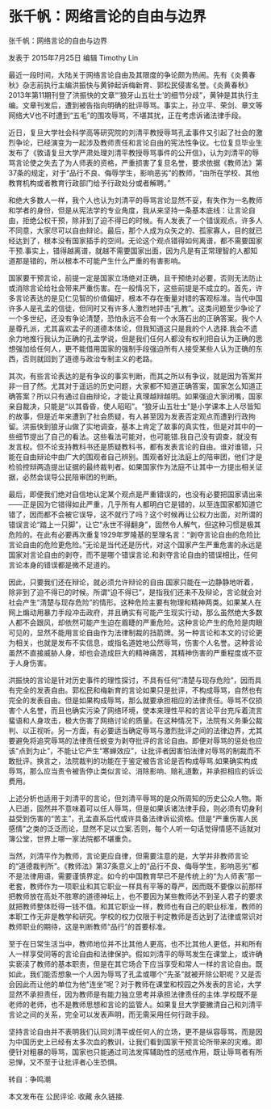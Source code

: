 # 张千帆：网络言论的自由与边界

张千帆：网络言论的自由与边界

发表于 2015年7月25日 编辑 Timothy Lin

最近一段时间，大陆关于网络言论自由及其限度的争论颇为热闹。先有《炎黄春秋》杂志前执行主编洪振快与黄钟起诉梅新育、郭松民侵害名誉。《炎黄春秋》2013年第11期刊登了洪振快的文章“‘狼牙山五壮士’的细节分歧”，黄钟是其执行主编。文章刊发后，遭到被告指向明确的批评辱骂。事实上，孙立平、荣剑、章文等网络大V也不时遭到“五毛”的围攻辱骂，不堪其扰，正在考虑诉诸法律手段。

近日，复旦大学社会科学高等研究院的刘清平教授辱骂孔孟事件又引起了社会的激烈争论，已经演变为一起涉及教师责任和言论自由的宪法性争议。七位复旦毕业生发布了《敦请复旦大学严肃处理刘清平教授辱骂事件的公开信》，认为刘清平的辱骂言论使之失去了为人师表的资格，严重损害了复旦名誉，要求依据《教师法》第37条的规定，对于“品行不良、侮辱学生，影响恶劣”的教师，“由所在学校、其他教育机构或者教育行政部门给予行政处分或者解聘。”

和绝大多数人一样，我个人也认为刘清平的辱骂言论显然不妥，有失作为一名教师和学者的身份，但是从宪法学的专业角度，我从来坚持一条基本底线：让言论自由，拒绝公权干预，除非到了迫不得已的时候。有人发表了一个错误观点，许多人不同意，大家尽可以自由辩论。最后，那个人成为众矢之的、孤家寡人，目的就已经达到了，根本没有国家插手的空间。无论这个观点错得如何离谱，都不需要国家干预.事实上，错得越离谱，就越不需要国家出面，因为凡是有正常理智的人都知道那是错的，所以根本不可能产生什么严重的有害影响。

国家要干预言论，前提一定是国家立场绝对正确，且干预绝对必要，否则无法防止或消除言论给社会带来严重伤害。在一般情况下，这些前提是不成立的。首先，许多言论表达的是见仁见智的价值偏好，根本不存在衡量对错的客观标准。当代中国许多人是孔孟的信徒，但同时又有许多人激烈地抨击“孔教”。这类问题至少争论了一个多世纪，还没有争论清楚，恐怕永远不会有一个水落石出的正确答案。我个人是尊孔派，尤其喜欢孟子的道德本体论，但我知道这只是我的个人选择.我会不遗余力地推行我认为正确的孔孟学说，但是我们任何人都没有权利把自认为正确的思想强加给任何人，更不能借用国家的强制手段强迫所有人接受某些人认为正确的东西，否则就回到了道德与政治专制主义的老路。

其次，有些言论表达的是有争议的事实判断，而其之所以有争议，就是因为答案并非一目了然。尤其对于遥远的历史问题，大家都不知道正确答案，国家怎么知道正确答案？所以只有通过自由辩论，才能让真理越辩越明。如果强迫大家闭嘴，国家亲自裁决，只能是“以其昏昏，使人昭昭”。“狼牙山五壮士”是小学课本上人尽皆知的故事，但是近年来遭到了社会质疑，有人甚至因为发表否定观点而遭到行政拘留。洪振快到狼牙山做了实地调查，基本上肯定了故事的真实性，但是对其中的一些细节提出了自己的看法。这些看法可能对，也可能错.我自己没有调查，就没有发言权。但不论支持教科书还是质疑教科书，都有发表言论的自由。谁对谁错，只能在自由辩论中由广大的围观者自己辨别。围观者好比法庭上的陪审团，他们才是检验控辩两造提出证据的最终裁判者。如果国家作为法庭不让其中一方提出相关证据，必然会误导公民陪审团的判断。

最后，即便我们绝对自信地认定某个观点是严重错误的，也没有必要把国家请出来——正是因为它错得如此严重，几乎所有人都明白它是错的，以至连国家都知道它错了，因而都不会被它误导，这不就行了吗？这个时候再让公权力出面，对所谓的错误言论“踏上一只脚”，让它“永世不得翻身”，固然令人解气，但这种习惯是极其危险的。在此有必要再次重复1929年罗隆基的至理名言：“剥夺言论自由的危险比言论自由的危险更危险。”无论是当代还是历代，对这个国家产生严重危害的永远是国家对言论自由的剥夺，而不是哪个错误言论.和剥夺言论自由的错误相比，任何言论本身的错误都是微不足道的。

因此，只要我们还在辩论，就必须允许辩论的自由.国家只能在一边静静地听着，除非到了迫不得已的时候。所谓“迫不得已”，是指我们还来不及辩论，言论就会对社会产生“清楚与现存危险”的情形。这种危险主要有物理和精神两类。如果某人在网上煽动用暴力手段冲击政府，并且确实有可能产生现实行动，那么虽然绝大多数人都不会跟风，却依然可能产生迫在眉睫的严重危险。这种言论产生的危险是肉眼可见的，显然不能用言论自由作为法律制裁的挡箭牌。另一种言论和本文的讨论更为相关，也就是发布不实信息，或指名道姓地公然辱骂，伤害个人名誉。这种言论虽然不直接威胁人身，却也会造成巨大的精神痛苦，其精神伤害的严重程度或不亚于人身伤害。

洪振快的言论是针对历史事件的理性探讨，不具有任何“清楚与现存危险”，因而具有完全的发表自由。郭松民和梅新育的言论如果只是批评，不构成辱骂，自然也有完全的发表自由。但是如果构成辱骂，那么就要承担相应的法律责任。辱骂不仅损害个人名誉，而且也确实污染了网络环境，使本来理性平和的言论平台充斥着流言蜚语和人身攻击，极大伤害了网络讨论的质量。在这种情况下，法院有义务秉公裁判、以正视听。另一方面，有必要适当确定辱骂与激烈批评之间的法律边界，尤其要避免将追究辱骂的法律责任蜕变为剥夺批评的言论自由。即便对辱骂的惩处也应该“点到为止”，不能让它产生“寒蝉效应”，让批评者因害怕法律对辱骂的制裁而不敢批评。换言之，法院裁判的功能在于鉴定被告言论是否构成辱骂.如果确实构成辱骂，那么应当责令被告停止类似言论、消除影响、赔礼道歉，并承担相应的诉讼费用。

上述分析也适用于刘清平的言论，但刘清平辱骂的是众所周知的历史公众人物。斯人已逝，固然并不意味着可以任人辱骂，但是如果诉诸法律手段，则必须有切身利益受到伤害的“苦主”，孔孟直系后代或许具备法律诉讼资格。但是“严重伤害人民感情”之类的泛泛而论，显然不足以立案.否则，每个人听一句话觉得情感不适就对簿公堂，世界上哪一家法院都不堪重负。

当然，刘清平作为教师，言论更应自律，但需要注意的是，大学并非教师言论的“道德裁判所”。《教师法》第37条意义上的“品行不良、侮辱学生，影响恶劣”都不是法律用语，需要谨慎界定。如今的中国教育早已不是传统上的“为人师表”那一老套，教师作为一项职业和其它职业一样具有平等的尊严，因而既不要像以前那样把教师放在高处不胜寒的道德神坛上，也不要因为某些教师达不到圣人君子的要求就把教师整体贬得一钱不值。和其它职业一样，教师也有自己的职业标准，教师的本职工作无非是教学和研究。学校的权力仅限于判定教师是否达到了法律或常识对教师职业的期待，这是判断教师“品行”的首要标准。

至于在日常生活当中，教师地位并不比其他人更高，也不比其他人更低，并和所有人一样享受同等的言论自由和法律保护。假如刘清平的辱骂发生在课堂上，或许确实亵渎了教师的基本职责，但是在其它场合下应当享受和常人一样的言论自由。既如此，我们能否想象一个人因为辱骂了孔孟或哪个“先圣”就被开除公职呢？又是否会因此而让他的单位为他“连坐”呢？对于教师在课堂和校园之外发表的言论，大学显然不承担责任，因为教师是有能力独立思考并承担法律责任的主体.学校既不是老师的老师，也不是教师思想和言论的监管人。如果复旦大学要撇清自己和刘清平言论之间的关系，完全可以发表声明，而无需采用任何行政手段。

坚持言论自由并不表明我们认同刘清平或任何人的立场，更不是纵容辱骂，而是因为中国历史上已经有太多次血的教训，让我们看到国家干预言论所带来的灾难。即便针对粗暴的辱骂，国家也只能通过司法发挥辅助性的惩戒作用，既让辱骂者有所忌惮，又不至于让批评者心生恐惧。

转自：争鸣潮

本文发布在 公民评论. 收藏 永久链接.